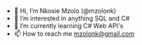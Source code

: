 - 👋 Hi, I’m Nkosie Mzolo (@mzolonk)
- 👀 I’m interested in anything SQL and C#
- 🌱 I’m currently learning C# Web API's
- 📫 How to reach me mzolonk@gmail.com

<!---
mzolonk/mzolonk is a ✨ special ✨ repository because its `README.md` (this file) appears on your GitHub profile.
You can click the Preview link to take a look at your changes.
--->
